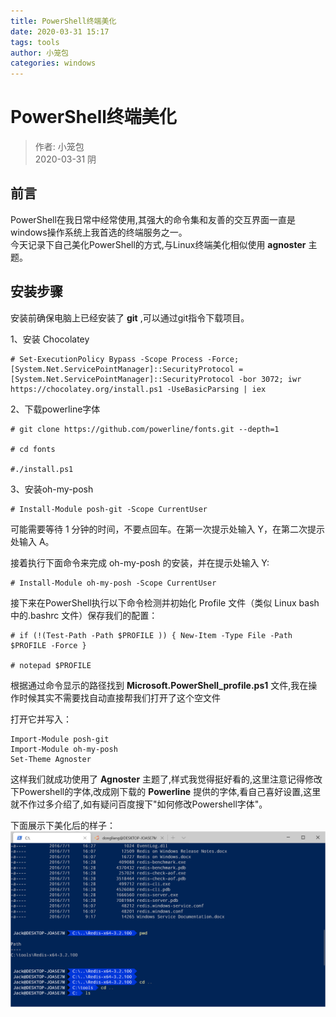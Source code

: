 ```yaml
---
title: PowerShell终端美化
date: 2020-03-31 15:17
tags: tools
author: 小笼包
categories: windows
---
```


# PowerShell终端美化

> 作者: 小笼包  
> 2020-03-31 阴

## 前言

PowerShell在我日常中经常使用,其强大的命令集和友善的交互界面一直是windows操作系统上我首选的终端服务之一。  
今天记录下自己美化PowerShell的方式,与Linux终端美化相似使用 **agnoster** 主题。  

## 安装步骤

安装前确保电脑上已经安装了 **git** ,可以通过git指令下载项目。  

1、安装 Chocolatey

``` shell
# Set-ExecutionPolicy Bypass -Scope Process -Force; [System.Net.ServicePointManager]::SecurityProtocol = [System.Net.ServicePointManager]::SecurityProtocol -bor 3072; iwr https://chocolatey.org/install.ps1 -UseBasicParsing | iex
```

2、下载powerline字体

``` shell
# git clone https://github.com/powerline/fonts.git --depth=1

# cd fonts

#./install.ps1
```

3、安装oh-my-posh 

``` shell
# Install-Module posh-git -Scope CurrentUser
```

可能需要等待 1 分钟的时间，不要点回车。在第一次提示处输入 Y，在第二次提示处输入 A。  

接着执行下面命令来完成 oh-my-posh 的安装，并在提示处输入 Y:  

``` shell
# Install-Module oh-my-posh -Scope CurrentUser
```

接下来在PowerShell执行以下命令检测并初始化 Profile 文件（类似 Linux bash 中的.bashrc 文件）保存我们的配置： 

``` shell
# if (!(Test-Path -Path $PROFILE )) { New-Item -Type File -Path $PROFILE -Force }

# notepad $PROFILE
```

根据通过命令显示的路径找到 **Microsoft.PowerShell_profile.ps1** 文件,我在操作时候其实不需要找自动直接帮我们打开了这个空文件  

打开它并写入：

``` text
Import-Module posh-git
Import-Module oh-my-posh
Set-Theme Agnoster
```

这样我们就成功使用了 **Agnoster** 主题了,样式我觉得挺好看的,这里注意记得修改下Powershell的字体,改成刚下载的 **Powerline** 提供的字体,看自己喜好设置,这里就不作过多介绍了,如有疑问百度搜下"如何修改Powershell字体"。  

下面展示下美化后的样子：  
![图一](./images/myPowerShell.png)